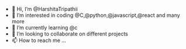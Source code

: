 - 👋 Hi, I’m @HarshitaTripathii
- 👀 I’m interested in coding @C,@python,@javascript,@react and many more 
- 🌱 I’m currently learning @c
- 💞️ I’m looking to collaborate on different projects
- 📫 How to reach me ...

<!---
HarshitaTripathii/HarshitaTripathii is a ✨ special ✨ repository because its `README.md` (this file) appears on your GitHub profile.
You can click the Preview link to take a look at your changes.
--->
